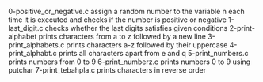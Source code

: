 0-positive_or_negative.c assign a random number to the variable n each time it is executed and checks if the number is positive or negative
1-last_digit.c checks whether the last digits satisfies given conditions
2-print-alphabet prints characters from a to z followed by a new line
3-print_alphabets.c prints characters a-z followed by their uppercase
4-print_alphabt.c prints all characters apart from e and q
5-print_numbers.c prints numbers from 0 to 9
6-print_numberz.c prints numbers 0 to 9 using putchar
7-print_tebahpla.c prints characters in reverse order
